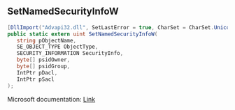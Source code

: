 ## SetNamedSecurityInfoW

```csharp
[DllImport("Advapi32.dll", SetLastError = true, CharSet = CharSet.Unicode)][return: MarshalAs(UnmanagedType.U4)]
public static extern uint SetNamedSecurityInfoW(
   string pObjectName,
   SE_OBJECT_TYPE ObjectType,
   SECURITY_INFORMATION SecurityInfo,
   byte[] psidOwner,
   byte[] psidGroup,
   IntPtr pDacl,
   IntPtr pSacl
);
```

Microsoft documentation: [Link](https://docs.microsoft.com/en-us/windows/win32/api/aclapi/nf-aclapi-setnamedsecurityinfow)
